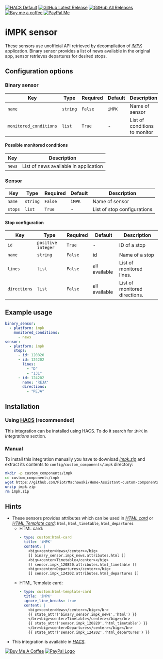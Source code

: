 [![HACS Default][hacs_shield]][hacs]
[![GitHub Latest Release][releases_shield]][latest_release]
[![GitHub All Releases][downloads_total_shield]][releases]
[![Buy me a coffee][buy_me_a_coffee_shield]][buy_me_a_coffee]
[![PayPal.Me][paypal_me_shield]][paypal_me]


[hacs_shield]: https://img.shields.io/static/v1.svg?label=HACS&message=Default&style=popout&color=green&labelColor=41bdf5&logo=HomeAssistantCommunityStore&logoColor=white
[hacs]: https://hacs.xyz/docs/default_repositories

[latest_release]: https://github.com/PiotrMachowski/Home-Assistant-custom-components-iMPK/releases/latest
[releases_shield]: https://img.shields.io/github/release/PiotrMachowski/Home-Assistant-custom-components-iMPK.svg?style=popout

[releases]: https://github.com/PiotrMachowski/Home-Assistant-custom-components-iMPK/releases
[downloads_total_shield]: https://img.shields.io/github/downloads/PiotrMachowski/Home-Assistant-custom-components-iMPK/total

[buy_me_a_coffee_shield]: https://img.shields.io/static/v1.svg?label=%20&message=Buy%20me%20a%20coffee&color=6f4e37&logo=buy%20me%20a%20coffee&logoColor=white
[buy_me_a_coffee]: https://www.buymeacoffee.com/PiotrMachowski

[paypal_me_shield]: https://img.shields.io/static/v1.svg?label=%20&message=PayPal.Me&logo=paypal
[paypal_me]: https://paypal.me/PiMachowski

# iMPK sensor

These sensors use unofficial API retrieved by decompilation of [*iMPK*](https://play.google.com/store/apps/details?id=pl.wasko.android.mpk) application.
Binary sensor provides a list of news available in the original app, sensor retrieves departures for desired stops.

## Configuration options

### Binary sensor

| Key | Type | Required | Default | Description |
| --- | --- | --- | --- | --- |
| `name` | `string` | `False` | `iMPK` | Name of sensor |
| `monitored_conditions` | `list` | `True` | - | List of conditions to monitor |

#### Possible monitored conditions

| Key | Description |
| --- | --- | 
| `news` | List of news available in application |

### Sensor

| Key | Type | Required | Default | Description |
| --- | --- | --- | --- | --- |
| `name` | `string` | `False` | `iMPK` | Name of sensor |
| `stops` | `list` | `True` | - | List of stop configurations |

#### Stop configuration

| Key | Type | Required | Default | Description |
| --- | --- | --- | --- | --- |
| `id` | `positive integer` | `True` | - | ID of a stop |
| `name` | `string` | `False` | id | Name of a stop |
| `lines` | `list` | `False` | all available | List of monitored lines. |
| `directions` | `list` | `False` | all available | List of monitored directions. |

## Example usage

```yaml
binary_sensor:
  - platform: impk
    monitored_conditions:
      - news
sensor:
  - platform: impk
    stops:
      - id: 120820
      - id: 124202
        lines:
          - "D"
          - "131"
      - id: 124202
        name: "REJA"
        directions:
          - "REJA"
```

## Installation

### Using [HACS](https://hacs.xyz/) (recommended)

This integration can be installed using HACS.
To do it search for `iMPK` in *Integrations* section.

### Manual

To install this integration manually you have to download [*impk.zip*](https://github.com/PiotrMachowski/Home-Assistant-custom-components-iMPK/releases/latest/download/impk.zip) and extract its contents to `config/custom_components/impk` directory:
```bash
mkdir -p custom_components/impk
cd custom_components/impk
wget https://github.com/PiotrMachowski/Home-Assistant-custom-components-iMPK/releases/latest/download/impk.zip
unzip impk.zip
rm impk.zip
```

## Hints

* These sensors provides attributes which can be used in [*HTML card*](https://github.com/PiotrMachowski/Home-Assistant-Lovelace-HTML-card) or [*HTML Template card*](https://github.com/PiotrMachowski/Home-Assistant-Lovelace-HTML-Template-card): `html`, `html_timetable`, `html_departures`
  * HTML card:
    ```yaml
    - type: custom:html-card
      title: 'iMPK'
      content: |
        <big><center>News</center></big>
        [[ binary_sensor.impk_news.attributes.html ]]
        <big><center>Timetable</center></big>
        [[ sensor.impk_120820.attributes.html_timetable ]]
        <big><center>Departures</center></big>
        [[ sensor.impk_124202.attributes.html_departures ]]
    ```
  * HTML Template card:
    ```yaml
    - type: custom:html-template-card
      title: 'iMPK'
      ignore_line_breaks: true
      content: |
        <big><center>News</center></big></br>
        {{ state_attr('binary_sensor.impk_news','html') }}
        </br><big><center>Timetable</center></big></br>
        {{ state_attr('sensor.impk_120820','html_timetable') }}
        </br><big><center>Departures</center></big></br>
        {{ state_attr('sensor.impk_124202','html_departures') }}
    ```
* This integration is available in [*HACS*](https://github.com/custom-components/hacs/).

<a href="https://www.buymeacoffee.com/PiotrMachowski" target="_blank"><img src="https://bmc-cdn.nyc3.digitaloceanspaces.com/BMC-button-images/custom_images/orange_img.png" alt="Buy Me A Coffee" style="height: auto !important;width: auto !important;" ></a>
<a href="https://paypal.me/PiMachowski" target="_blank"><img src="https://www.paypalobjects.com/webstatic/mktg/logo/pp_cc_mark_37x23.jpg" border="0" alt="PayPal Logo" style="height: auto !important;width: auto !important;"></a>
